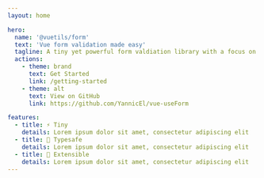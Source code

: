 ```yaml
---
layout: home

hero:
  name: '@vuetils/form'
  text: 'Vue form validation made easy'
  tagline: A tiny yet powerful form valdiation library with a focus on typesafety and extensibility.
  actions:
    - theme: brand
      text: Get Started
      link: /getting-started
    - theme: alt
      text: View on GitHub
      link: https://github.com/YannicEl/vue-useForm

features:
  - title: ⚡️ Tiny
    details: Lorem ipsum dolor sit amet, consectetur adipiscing elit
  - title: 🔑 Typesafe
    details: Lorem ipsum dolor sit amet, consectetur adipiscing elit
  - title: 🔌 Extensible
    details: Lorem ipsum dolor sit amet, consectetur adipiscing elit
---
```

